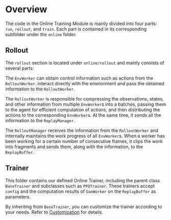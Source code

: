 # Overview

The code in the Online Training Module is mainly divided into four parts: `run`, `rollout`, and `train`. Each part is contained in its corresponding subfolder under the `online` folder.

## Rollout
The `rollout` section is located under `online/rollout` and mainly consists of several parts:

The `EnvWorker`  can obtain control information such as actions from the `RolloutWorker`. interact directly with the environment and pass the obtained information to the `RolloutWorker`.

The `RolloutWorker` is responsible for compressing the observations, states, and other information from multiple `EnvWorker`s into a batches, passing them to the agent for efficient computation of actions, and then distributing the actions to the corresponding `EnvWorker`s. At the same time, it sends all the information to the `ReplayManager`.

The `RolloutManager` receives the information from the `RolloutWorker` and internally maintains the work progress of all `EnvWorker`s. When a worker has been working for a certain number of consecutive frames, it clips the work into fragments and sends them, along with the information, to the `ReplayBuffer`.

## Trainer
This folder contains our defined Online Trainer, including the parent class `BaseTrainer` and subclasses such as `PPOTrainer`. These trainers accept `config` and the computation results of `GaeWorker` on the `ReplayBuffer` as parameters.

By inheriting from `BaseTrainer`, you can customize the trainer according to your needs. Refer to [Customization](quick-online) for details.

